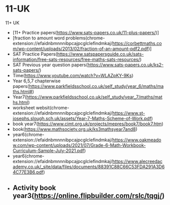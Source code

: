 # 11-UK
11+ UK

* [11+ Practice papers(https://www.sats-papers.co.uk/11-plus-papers/)]
* [fraction to amount word problems(chrome-extension://efaidnbmnnnibpcajpcglclefindmkaj/https://corbettmaths.com/wp-content/uploads/2013/02/fraction-of-an-amount-pdf2.pdf)]
* SAT Practice Papers(https://www.satspapersguide.co.uk/sats-information/free-sats-resources/free-maths-sats-resources/)
* SAT Previous year question papers(https://www.sats-papers.co.uk/ks2-sats-papers/)
* Time(https://www.youtube.com/watch?v=WLAZpKY-9Ks)
* Year 6,5,7  chapterwise papers(https://www.parkfieldsschool.co.uk/self_study/year_6/maths/maths.html#)
* Year7(https://www.parkfieldsschool.co.uk/self_study/year_7/maths/maths.html)
* worksheet websit(chrome-extension://efaidnbmnnnibpcajpcglclefindmkaj/https://www.st-josephs.slough.sch.uk/assets/Year-7-Maths-Scheme-of-Work.pdf)
* book year7(https://www.cimt.org.uk/projects/mepres/book7/book7.htm)
* book(https://www.mathsociety.org.uk/ks3mathsyear7and8)
* year6(chrome-extension://efaidnbmnnnibpcajpcglclefindmkaj/https://www.oakmeadow.com/wp-content/uploads/2021/07/Grade-6-Math-Workbook-Curriculum-Sample-July-2021.pdf)
* year6(chrome-extension://efaidnbmnnnibpcajpcglclefindmkaj/https://www.alecreedacademy.co.uk/_site/data/files/documents/88391C88C66C53FDA291A3D64C77E3B6.pdf)
* ## Activity book year3(https://online.flipbuilder.com/rslc/tqgj/)
